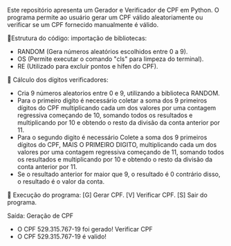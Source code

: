 Este repositório apresenta um Gerador e Verificador de CPF em Python. O programa permite ao usuário gerar um CPF válido aleatoriamente ou verificar se um CPF fornecido manualmente é válido.

📁Estrutura do código:
importação de bibliotecas:
- RANDOM (Gera números aleatórios escolhidos entre 0 a 9).
- OS (Permite executar o comando "cls" para limpeza do terminal).
- RE (Utilizado para excluir pontos e hífen do CPF).

📱 Cálculo dos dígitos verificadores:
- Cria 9 números aleatorios entre 0 e 9, utilizando a biblioteca RANDOM.
- Para o primeiro digito é necessário coletar a soma dos 9 primeiros dígitos do CPF multiplicando cada um dos valores por uma contagem regressiva começando de 10, somando todos os resultados e multiplicando por 10 e obtendo o resto da divisão da conta anterior por 11.
- Para o segundo digito é necessário Colete a soma dos 9 primeiros dígitos do CPF, MAIS O PRIMEIRO DIGITO, multiplicando cada um dos valores por uma contagem regressiva começando de 11, somando todos os resultados e multiplicando por 10 e obtendo o resto da divisão da conta anterior por 11.
- Se o resultado anterior for maior que 9, o resultado é 0 contrário disso, o resultado é o valor da conta.

🔧 Execução do programa:
[G] Gerar CPF.
[V] Verificar CPF.
[S] Sair do programa.

Saída:
Geração de CPF
- O CPF 529.315.767-19 foi gerado!
Verificar CPF
- O CPF 529.315.767-19 é valido!
